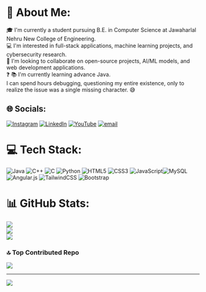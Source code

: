 # 💫 About Me:
🎓 I'm currently a student pursuing B.E. in Computer Science at Jawaharlal Nehru New College of Engineering.<br>💻 I'm interested in full-stack applications, machine learning projects, and cybersecurity research.<br>🤝 I'm looking to collaborate on open-source projects, AI/ML models, and web development applications.<br>❓ 📚 I'm currently learning advance Java.<br>I can spend hours debugging, questioning my entire existence, only to realize the issue was a single missing character. 😅


## 🌐 Socials:
[![Instagram](https://img.shields.io/badge/Instagram-%23E4405F.svg?logo=Instagram&logoColor=white)](https://instagram.com/https://www.instagram.com/_yashas_p_/) [![LinkedIn](https://img.shields.io/badge/LinkedIn-%230077B5.svg?logo=linkedin&logoColor=white)](https://linkedin.com/in/yashas-p) [![YouTube](https://img.shields.io/badge/YouTube-%23FF0000.svg?logo=YouTube&logoColor=white)](https://youtube.com/@@yashasp7447) [![email](https://img.shields.io/badge/Email-D14836?logo=gmail&logoColor=white)](mailto:yashasp2k3@gmail.com) 

# 💻 Tech Stack:
![Java](https://img.shields.io/badge/java-%23ED8B00.svg?style=for-the-badge&logo=openjdk&logoColor=white) ![C++](https://img.shields.io/badge/c++-%2300599C.svg?style=for-the-badge&logo=c%2B%2B&logoColor=white) ![C](https://img.shields.io/badge/c-%2300599C.svg?style=for-the-badge&logo=c&logoColor=white) ![Python](https://img.shields.io/badge/python-3670A0?style=for-the-badge&logo=python&logoColor=ffdd54) ![HTML5](https://img.shields.io/badge/html5-%23E34F26.svg?style=for-the-badge&logo=html5&logoColor=white) ![CSS3](https://img.shields.io/badge/css3-%231572B6.svg?style=for-the-badge&logo=css3&logoColor=white) ![JavaScript](https://img.shields.io/badge/javascript-%23323330.svg?style=for-the-badge&logo=javascript&logoColor=%23F7DF1E)![MySQL](https://img.shields.io/badge/mysql-4479A1.svg?style=for-the-badge&logo=mysql&logoColor=white) ![Angular.js](https://img.shields.io/badge/angular.js-%23E23237.svg?style=for-the-badge&logo=angularjs&logoColor=white) ![TailwindCSS](https://img.shields.io/badge/tailwindcss-%2338B2AC.svg?style=for-the-badge&logo=tailwind-css&logoColor=white) ![Bootstrap](https://img.shields.io/badge/bootstrap-%238511FA.svg?style=for-the-badge&logo=bootstrap&logoColor=white)
# 📊 GitHub Stats:
![](https://github-readme-stats.vercel.app/api?username=yashasp25&theme=holi&hide_border=false&include_all_commits=true&count_private=true)<br/>
![](https://nirzak-streak-stats.vercel.app/?user=yashasp25&theme=holi&hide_border=false)<br/>
![](https://github-readme-stats.vercel.app/api/top-langs/?username=yashasp25&theme=holi&hide_border=false&include_all_commits=true&count_private=true&layout=compact)

### 🔝 Top Contributed Repo
![](https://github-contributor-stats.vercel.app/api?username=yashasp25&limit=5&theme=dark&combine_all_yearly_contributions=true)

---
[![](https://visitcount.itsvg.in/api?id=yashasp25&icon=0&color=8)](https://visitcount.itsvg.in)

